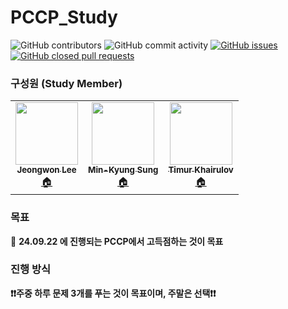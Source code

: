 # PCCP_Study

![GitHub contributors](https://img.shields.io/github/contributors/Woni0204/PCCP_Study)
![GitHub commit activity](https://img.shields.io/github/commit-activity/m/Woni0204/PCCP_Study)
[![GitHub issues](https://img.shields.io/github/issues/Woni0204/PCCP_Study?color=%232da44e)](https://github.com/Woni0204/PCCP_Study/issues)
[![GitHub closed pull requests](https://img.shields.io/github/issues-pr-closed/Woni0204/PCCP_Study?color=%238250df)](https://github.com/Woni0204/PCCP_Study/pulls)

### 구성원 (Study Member)
<!-- ALL-CONTRIBUTORS-LIST:START - Do not remove or modify this section -->
<!-- prettier-ignore-start -->
<!-- markdownlint-disable -->
<table>
  <tr>
    <td align="center"><a href="https://github.com/Woni0204"><img src="https://avatars.githubusercontent.com/u/162476686?v=4" width="100px;" alt=""/><br /><sub><b>Jeongwon Lee</b></sub></a><br /><a href="https://github.com/Woni0204" title="Code">🏠</a></td>
    <td align="center"><a href="https://github.com/clary97"><img src="https://avatars.githubusercontent.com/u/97182733?v=4" width="100px;" alt=""/><br /><sub><b>Min-Kyung Sung</b></sub></a><br /><a href="https://github.com/clary97" title="Code">🏠</a></td>
    <td align="center"><a href="https://github.com/KhrTim"><img src="https://avatars.githubusercontent.com/u/42896525?v=4" width="100px;" alt=""/><br /><sub><b>Timur Khairulov</b></sub></a><br /><a href="https://github.com/KhrTim" title="Code">🏠</a></td>
  </tr>
</table>

<!-- markdownlint-restore -->
<!-- prettier-ignore-end -->

<!-- ALL-CONTRIBUTORS-LIST:END -->

### 목표
📆 **24.09.22 에 진행되는 PCCP에서 고득점하는 것이 목표**

### 진행 방식
**❗️❗️주중 하루 문제 3개를 푸는 것이 목표이며, 주말은 선택❗️❗️**
